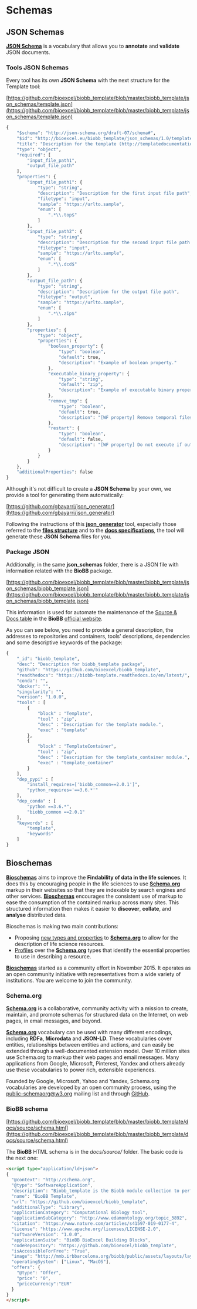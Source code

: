 # Schemas

## JSON Schemas

[**JSON Schema**](https://json-schema.org/) is a vocabulary that allows you to **annotate** and **validate** JSON documents.

### Tools JSON Schemas

Every tool has its own **JSON Schema** with the next structure for the Template tool:

[https://github.com/bioexcel/biobb_template/blob/master/biobb_template/json_schemas/template.json](https://github.com/bioexcel/biobb_template/blob/master/biobb_template/json_schemas/template.json)


```python
{
    "$schema": "http://json-schema.org/draft-07/schema#",
    "$id": "http://bioexcel.eu/biobb_template/json_schemas/1.0/template",
    "title": "Description for the template (http://templatedocumentation.org) module.",
    "type": "object",
    "required": [
        "input_file_path1",
        "output_file_path"
    ],
    "properties": {
        "input_file_path1": {
            "type": "string",
            "description": "Description for the first input file path",
            "filetype": "input",
            "sample": "https://urlto.sample",
            "enum": [
                ".*\\.top$"
            ]
        },
        "input_file_path2": {
            "type": "string",
            "description": "Description for the second input file path (optional)",
            "filetype": "input",
            "sample": "https://urlto.sample",
            "enum": [
                ".*\\.dcd$"
            ]
        },
        "output_file_path": {
            "type": "string",
            "description": "Description for the output file path",
            "filetype": "output",
            "sample": "https://urlto.sample",
            "enum": [
                ".*\\.zip$"
            ]
        },
        "properties": {
            "type": "object",
            "properties": {
                "boolean_property": {
                    "type": "boolean",
                    "default": true,
                    "description": "Example of boolean property."
                },
                "executable_binary_property": {
                    "type": "string",
                    "default": "zip",
                    "description": "Example of executable binary property."
                },
                "remove_tmp": {
                    "type": "boolean",
                    "default": true,
                    "description": "[WF property] Remove temporal files."
                },
                "restart": {
                    "type": "boolean",
                    "default": false,
                    "description": "[WF property] Do not execute if output files exist."
                }
            }
        }
    },
    "additionalProperties": false
}
```

Although it's not difficult to create a **JSON Schema** by your own, we provide a tool for generating them automatically:

[https://github.com/gbayarri/json_generator](https://github.com/gbayarri/json_generator)

Following the instructions of this [**json_generator**](https://github.com/gbayarri/json_generator) tool, especially those referred to the [**files structure**](https://github.com/gbayarri/json_generator#files-structure) and to the [**docs specifications**](https://github.com/gbayarri/json_generator#docs-specifications), the tool will generate these **JSON Schema** files for you.

### Package JSON

Additionally, in the same **json_schemas** folder, there is a JSON file with information related with the **BioBB** package.

[https://github.com/bioexcel/biobb_template/blob/master/biobb_template/json_schemas/biobb_template.json](https://github.com/bioexcel/biobb_template/blob/master/biobb_template/json_schemas/biobb_template.json)

This information is used for automate the maintenance of the [Source & Docs table](https://mmb.irbbarcelona.org/biobb/availability/source) in the **BioBB** [official website](https://mmb.irbbarcelona.org/biobb).

As you can see below, you need to provide a general description, the addresses to repositories and containers, tools' descriptions, dependencies and some descriptive keywords of the package:


```python
{
    "_id": "biobb_template",
    "desc": "Description for biobb_template package",
    "github": "https://github.com/bioexcel/biobb_template",
    "readthedocs": "https://biobb-template.readthedocs.io/en/latest/",
    "conda": "",
    "docker": "",
    "singularity": "",
    "version": "1.0.0",
    "tools" : [
        {
            "block" : "Template", 
            "tool" : "zip", 
            "desc" : "Description for the template module.",
            "exec" : "template"
        },
        {
            "block" : "TemplateContainer", 
            "tool" : "zip", 
            "desc" : "Description for the template_container module.",
            "exec" : "template_container"
        }
    ],
    "dep_pypi" : [
        "install_requires=['biobb_common==2.0.1']", 
        "python_requires='==3.6.*'"
    ], 
    "dep_conda" : [
        "python ==3.6.*", 
        "biobb_common ==2.0.1"
    ],
    "keywords" : [
        "template", 
        "keywords"
    ]
}
```

## Bioschemas

[**Bioschemas**](https://bioschemas.org) aims to improve the **Findability of data in the life sciences**. It does this by encouraging people in the life sciences to use [**Schema.org**](https://schema.org/) markup in their websites so that they are indexable by search engines and other services. [**Bioschemas**](https://bioschemas.org) encourages the consistent use of markup to ease the consumption of the contained markup across many sites. This structured information then makes it easier to **discover**, **collate**, and **analyse** distributed data.

Bioschemas is making two main contributions:

* Proposing [new types and properties](https://bioschemas.org/types) to [**Schema.org**](https://schema.org/) to allow for the description of life science resources.
* [Profiles](https://bioschemas.org/specifications) over the [**Schema.org**](https://schema.org/) types that identify the essential properties to use in describing a resource.

[**Bioschemas**](https://bioschemas.org) started as a community effort in November 2015. It operates as an open community initiative with representatives from a wide variety of institutions. You are welcome to join the community.

### Schema.org

[**Schema.org**](https://schema.org/) is a collaborative, community activity with a mission to create, maintain, and promote schemas for structured data on the Internet, on web pages, in email messages, and beyond.

[**Schema.org**](https://schema.org/) vocabulary can be used with many different encodings, including **RDFa**, **Microdata** and **JSON-LD**. These vocabularies cover entities, relationships between entities and actions, and can easily be extended through a well-documented extension model. Over 10 million sites use Schema.org to markup their web pages and email messages. Many applications from Google, Microsoft, Pinterest, Yandex and others already use these vocabularies to power rich, extensible experiences.

Founded by Google, Microsoft, Yahoo and Yandex, Schema.org vocabularies are developed by an open community process, using the [public-schemaorg@w3.org](http://lists.w3.org/Archives/Public/public-schemaorg) mailing list and through [GitHub](http://github.com/schemaorg/schemaorg).

### BioBB schema

[https://github.com/bioexcel/biobb_template/blob/master/biobb_template/docs/source/schema.html](https://github.com/bioexcel/biobb_template/blob/master/biobb_template/docs/source/schema.html)

The **BioBB** HTML schema is in the *docs/source/* folder. The basic code is the next one:

```html
<script type="application/ld+json">
{
  "@context": "http://schema.org",
  "@type": "SoftwareApplication",
  "description": "Biobb_template is the Biobb module collection to perform molecular dynamics simulations.",
  "name": "BioBB Template",
  "url": "https://github.com/bioexcel/biobb_template",
  "additionalType": "Library",
  "applicationCategory": "Computational Biology tool",
  "applicationSubCategory": "http://www.edamontology.org/topic_3892",
  "citation": "https://www.nature.com/articles/s41597-019-0177-4",
  "license": "https://www.apache.org/licenses/LICENSE-2.0",
  "softwareVersion": "1.0.0",
  "applicationSuite": "BioBB BioExcel Building Blocks",
  "codeRepository": "https://github.com/bioexcel/biobb_template",
  "isAccessibleForFree": "True",
  "image": "http://mmb.irbbarcelona.org/biobb/public/assets/layouts/layout3/img/logo.png",
  "operatingSystem": ["Linux", "MacOS"],
  "offers": {
    "@type": "Offer",
    "price": "0",
    "priceCurrency":"EUR"
  }
}
</script>
```
